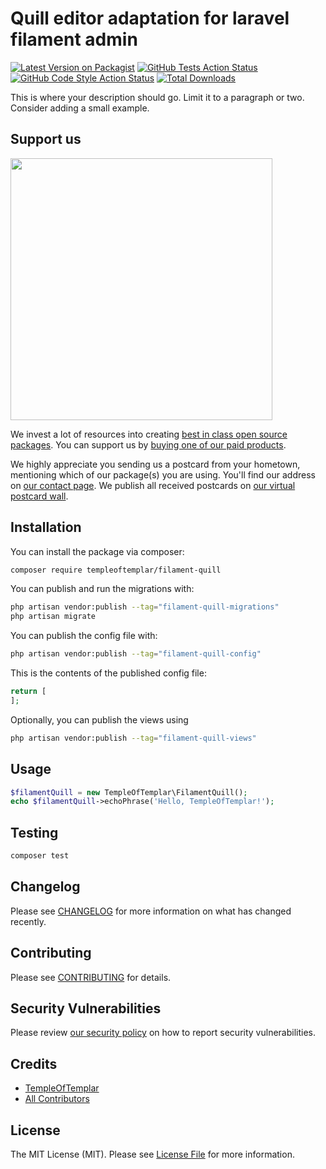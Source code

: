 # Quill editor adaptation for laravel filament admin

[![Latest Version on Packagist](https://img.shields.io/packagist/v/templeoftemplar/filament-quill.svg?style=flat-square)](https://packagist.org/packages/templeoftemplar/filament-quill)
[![GitHub Tests Action Status](https://img.shields.io/github/workflow/status/templeoftemplar/filament-quill/run-tests?label=tests)](https://github.com/templeoftemplar/filament-quill/actions?query=workflow%3Arun-tests+branch%3Amain)
[![GitHub Code Style Action Status](https://img.shields.io/github/workflow/status/templeoftemplar/filament-quill/Fix%20PHP%20code%20style%20issues?label=code%20style)](https://github.com/templeoftemplar/filament-quill/actions?query=workflow%3A"Fix+PHP+code+style+issues"+branch%3Amain)
[![Total Downloads](https://img.shields.io/packagist/dt/templeoftemplar/filament-quill.svg?style=flat-square)](https://packagist.org/packages/templeoftemplar/filament-quill)

This is where your description should go. Limit it to a paragraph or two. Consider adding a small example.

## Support us

[<img src="https://github-ads.s3.eu-central-1.amazonaws.com/filament-quill.jpg?t=1" width="419px" />](https://spatie.be/github-ad-click/filament-quill)

We invest a lot of resources into creating [best in class open source packages](https://spatie.be/open-source). You can support us by [buying one of our paid products](https://spatie.be/open-source/support-us).

We highly appreciate you sending us a postcard from your hometown, mentioning which of our package(s) you are using. You'll find our address on [our contact page](https://spatie.be/about-us). We publish all received postcards on [our virtual postcard wall](https://spatie.be/open-source/postcards).

## Installation

You can install the package via composer:

```bash
composer require templeoftemplar/filament-quill
```

You can publish and run the migrations with:

```bash
php artisan vendor:publish --tag="filament-quill-migrations"
php artisan migrate
```

You can publish the config file with:

```bash
php artisan vendor:publish --tag="filament-quill-config"
```

This is the contents of the published config file:

```php
return [
];
```

Optionally, you can publish the views using

```bash
php artisan vendor:publish --tag="filament-quill-views"
```

## Usage

```php
$filamentQuill = new TempleOfTemplar\FilamentQuill();
echo $filamentQuill->echoPhrase('Hello, TempleOfTemplar!');
```

## Testing

```bash
composer test
```

## Changelog

Please see [CHANGELOG](CHANGELOG.md) for more information on what has changed recently.

## Contributing

Please see [CONTRIBUTING](CONTRIBUTING.md) for details.

## Security Vulnerabilities

Please review [our security policy](../../security/policy) on how to report security vulnerabilities.

## Credits

- [TempleOfTemplar](https://github.com/TempleOfTemplar)
- [All Contributors](../../contributors)

## License

The MIT License (MIT). Please see [License File](LICENSE.md) for more information.
